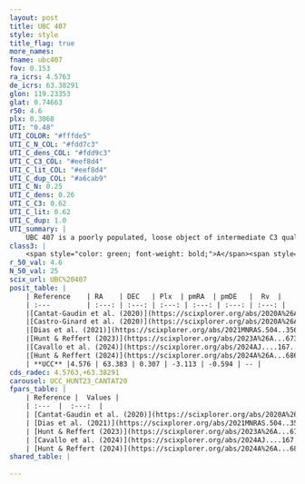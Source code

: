 ```yaml
---
layout: post
title: UBC 407
style: style
title_flag: true
more_names: 
fname: ubc407
fov: 0.153
ra_icrs: 4.5763
de_icrs: 63.38291
glon: 119.23353
glat: 0.74663
r50: 4.6
plx: 0.3068
UTI: "0.48"
UTI_COLOR: "#fffde5"
UTI_C_N_COL: "#fdd7c3"
UTI_C_dens_COL: "#fdd9c3"
UTI_C_C3_COL: "#eef8d4"
UTI_C_lit_COL: "#eef8d4"
UTI_C_dup_COL: "#a6cab9"
UTI_C_N: 0.25
UTI_C_dens: 0.26
UTI_C_C3: 0.62
UTI_C_lit: 0.62
UTI_C_dup: 1.0
UTI_summary: |
    UBC 407 is a poorly populated, loose object of intermediate C3 quality. It is moderately studied in the literature.
class3: |
    <span style="color: green; font-weight: bold;">A</span><span style="color: red; font-weight: bold;">C</span>
r_50_val: 4.6
N_50_val: 25
scix_url: UBC%20407
posit_table: |
    | Reference    | RA    | DEC   | Plx  | pmRA  | pmDE   |  Rv  |
    | :---         | :---: | :---: | :---: | :---: | :---: | :---: |
    |[Cantat-Gaudin et al. (2020)](https://scixplorer.org/abs/2020A%26A...640A...1C) | 4.566 | 63.367 | 0.302 | -3.085 | -0.537 | -- |
    |[Castro-Ginard et al. (2020)](https://scixplorer.org/abs/2020A%26A...635A..45C) | 4.554 | 63.347 | 0.303 | -3.092 | -0.545 | -- |
    |[Dias et al. (2021)](https://scixplorer.org/abs/2021MNRAS.504..356D) | 4.553 | 63.345 | 0.289 | -3.084 | -0.57 | -75.435 |
    |[Hunt & Reffert (2023)](https://scixplorer.org/abs/2023A%26A...673A.114H) | 4.636 | 63.366 | 0.292 | -3.12 | -0.629 | -- |
    |[Cavallo et al. (2024)](https://scixplorer.org/abs/2024AJ....167...12C) | 4.537 | 63.379 | 0.294 | -- | -- | -- |
    |[Hunt & Reffert (2024)](https://scixplorer.org/abs/2024A%26A...686A..42H) | 4.636 | 63.366 | 0.292 | -3.12 | -0.629 | -- |
    | **UCC** |4.576 | 63.383 | 0.307 | -3.113 | -0.594 | -- | 
cds_radec: 4.5763,+63.38291
carousel: UCC_HUNT23_CANTAT20
fpars_table: |
    | Reference |  Values |
    | :---  |  :---:  |
    | [Cantat-Gaudin et al. (2020)](https://scixplorer.org/abs/2020A%26A...640A...1C) | `AVNN=1.38, DMNN=12.6, AgeNN=7.58` |
    | [Dias et al. (2021)](https://scixplorer.org/abs/2021MNRAS.504..356D) | `Av=1.68, Dist=2779, logage=7.818, [Fe/H]=-0.001` |
    | [Hunt & Reffert (2023)](https://scixplorer.org/abs/2023A%26A...673A.114H) | `AV50=1.614, diffAV50=2.029, MOD50=12.424, logAge50=8.007` |
    | [Cavallo et al. (2024)](https://scixplorer.org/abs/2024AJ....167...12C) | `AV50=1.81, dMod50=12.78, logAge50=7.32, [Fe/H]50=0.42` |
    | [Hunt & Reffert (2024)](https://scixplorer.org/abs/2024A%26A...686A..42H) | `MassJ=431.354` |
shared_table: |
    
---
```

